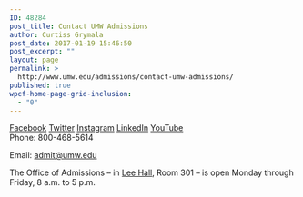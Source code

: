 ```yaml
---
ID: 48284
post_title: Contact UMW Admissions
author: Curtiss Grymala
post_date: 2017-01-19 15:46:50
post_excerpt: ""
layout: page
permalink: >
  http://www.umw.edu/admissions/contact-umw-admissions/
published: true
wpcf-home-page-grid-inclusion:
  - "0"
---
```

<div class="admissions-social-icons"><!--icons-->
<a class="genericon genericon-facebook" href="https://www.facebook.com/UniversityofMaryWashington"><span class="hidden">Facebook</span></a> <a class="genericon genericon-twitter" href="http://www.twitter.com/umarywash"><span class="hidden">Twitter</span></a> <a class="genericon genericon-instagram" href="https://instagram.com/uofmarywashington/"><span class="hidden">Instagram</span></a> <a class="genericon genericon-linkedin-alt" href="https://www.linkedin.com/edu/school?id=19588"><span class="hidden">LinkedIn</span></a> <a class="genericon genericon-youtube" href="https://www.youtube.com/user/umwedu"><span class="hidden">YouTube</span></a></div>
Phone: 800-468-5614

Email: <a href="mailto:admit@umw.edu">admit@umw.edu</a>

The Office of Admissions – in <a href="https://www.google.com/maps/place/Lee+Hall,+University+of+Mary+Washington,+1301+College+Ave,+Fredericksburg,+VA+22401/@38.3026184,-77.4742811,17z/data=!3m1!4b1!4m2!3m1!1s0x89b6c1f7148e6255:0xe0ae54bddccaa014">Lee Hall</a>, Room 301 – is open Monday through Friday, 8 a.m. to 5 p.m.
